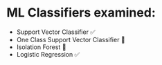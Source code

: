 # ML Classifiers examined:
 - Support Vector Classifier ✅
 - One Class Support Vector Classifier 🚧
 - Isolation Forest 🚧
 - Logistic Regression ✅


